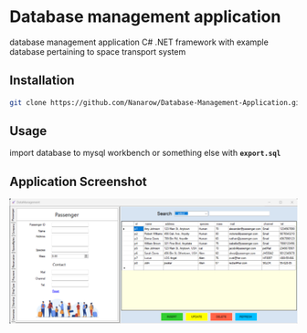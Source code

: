 # Database management application
database management application C# .NET framework with example database
pertaining to space transport system

## Installation

```bash
git clone https://github.com/Nanarow/Database-Management-Application.git
```

## Usage
import database to mysql workbench or something else with **`export.sql`**

## Application Screenshot
![file](https://github.com/Nanarow/Database-Management-Application/blob/master/applicationScreenshot.png?raw=true)
